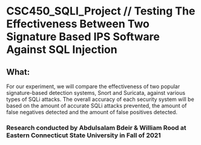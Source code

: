 # CSC450_SQLI_Project // Testing The Effectiveness Between Two Signature Based IPS Software Against SQL Injection
 


## What:
For our experiment, we will compare the effectiveness of two popular signature-based detection systems, Snort and Suricata, against various types of SQLi attacks. The overall accuracy of each security system will be based on the amount of accurate SQLi attacks prevented, the amount of false negatives detected and the amount of false positives detected. 

### Research conducted by Abdulsalam Bdeir & William Rood at Eastern Connecticut State University in Fall of 2021
